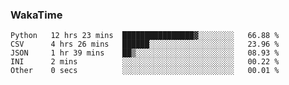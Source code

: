 ### WakaTime
<!--START_SECTION:waka-->

```text
Python   12 hrs 23 mins  ████████████████▓░░░░░░░░   66.88 %
CSV      4 hrs 26 mins   ██████░░░░░░░░░░░░░░░░░░░   23.96 %
JSON     1 hr 39 mins    ██▒░░░░░░░░░░░░░░░░░░░░░░   08.93 %
INI      2 mins          ░░░░░░░░░░░░░░░░░░░░░░░░░   00.22 %
Other    0 secs          ░░░░░░░░░░░░░░░░░░░░░░░░░   00.01 %
```

<!--END_SECTION:waka-->
